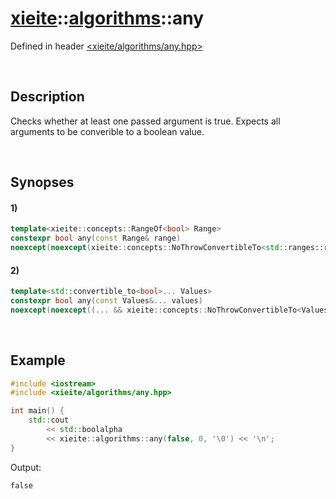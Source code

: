 # [xieite](../xieite.md)\:\:[algorithms](../algorithms.md)\:\:any
Defined in header [<xieite/algorithms/any.hpp>](../../include/xieite/algorithms/any.hpp)

&nbsp;

## Description
Checks whether at least one passed argument is true. Expects all arguments to be converible to a boolean value.

&nbsp;

## Synopses
#### 1)
```cpp
template<xieite::concepts::RangeOf<bool> Range>
constexpr bool any(const Range& range)
noexcept(noexcept(xieite::concepts::NoThrowConvertibleTo<std::ranges::range_value_t<Range>, bool>));
```
#### 2)
```cpp
template<std::convertible_to<bool>... Values>
constexpr bool any(const Values&... values)
noexcept(noexcept((... && xieite::concepts::NoThrowConvertibleTo<Values, bool>)));
```

&nbsp;

## Example
```cpp
#include <iostream>
#include <xieite/algorithms/any.hpp>

int main() {
    std::cout
        << std::boolalpha
        << xieite::algorithms::any(false, 0, '\0') << '\n';
}
```
Output:
```
false
```

